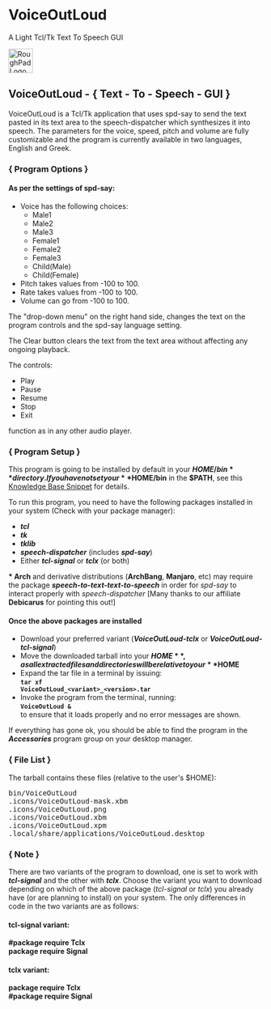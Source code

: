 # VoiceOutLoud
A Light Tcl/Tk Text To Speech GUI

<img alt="RoughPad Logo" src="http://istos.info/images/VoiceOutLoud.png" width="48px" height="48px" />

## VoiceOutLoud - { Text - To - Speech - GUI }
VoiceOutLoud is a Tcl/Tk application that uses spd-say to send the text pasted in its text area to the speech-dispatcher which synthesizes it into speech. The parameters for the voice, speed, pitch and volume are fully customizable and the program is currently available in two languages, English and Greek.

### { Program Options }
#### As per the settings of spd-say:
- Voice has the following choices:
  - Male1
  - Male2
  - Male3
  - Female1
  - Female2
  - Female3
  - Child(Male)
  - Child(Female)
- Pitch takes values from -100 to 100.
- Rate takes values from -100 to 100.
- Volume can go from -100 to 100.

The "drop-down menu" on the right hand side, changes the text on the program controls and the spd-say language setting.

The Clear button clears the text from the text area without affecting any ongoing playback.

The controls:

- Play
- Pause
- Resume
- Stop
- Exit

function as in any other audio player.

### { Program Setup }
This program is going to be installed by default in your **$HOME/bin** directory. If you have not set your **$HOME/bin** in the **$PATH**, see this [Knowledge Base Snippet](http://istos.info/knowledgebase/knowledgebasesnippet.php?id=15 "Setup your $HOME/bin in the $PATH") for details.

To run this program, you need to have the following packages installed in your system (Check with your package manager):
- _**tcl**_
- _**tk**_
- _**tklib**_
- _**speech-dispatcher**_ (includes _**spd-say**_)
- Either _**tcl-signal**_ or _**tclx**_ (or both)

**\* Arch** and derivative distributions (**ArchBang**, **Manjaro**, etc) may require the package _**speech-to-text-text-to-speech**_ in order for _spd-say_ to interact properly with _speech-dispatcher_ [Many thanks to our affiliate **Debicarus** for pointing this out!]

#### Once the above packages are installed
- Download your preferred variant (**_VoiceOutLoud-tclx_** or _**VoiceOutLoud-tcl-signal**_)
- Move the downloaded tarball into your **$HOME**, as all extracted files and directories will be relative to your **$HOME**
- Expand the tar file in a terminal by issuing:  
<code>**tar xf VoiceOutLoud\_&lt;variant&gt;_&lt;version&gt;.tar**</code>
- Invoke the program from the terminal, running:  
<code>**VoiceOutLoud &**</code>  
to ensure that it loads properly and no error messages are shown.

If everything has gone ok, you should be able to find the program in the _**Accessories**_ program group on your desktop manager.

### { File List }
The tarball contains these files (relative to the user's $HOME):
<pre>
bin/VoiceOutLoud
.icons/VoiceOutLoud-mask.xbm
.icons/VoiceOutLoud.png
.icons/VoiceOutLoud.xbm
.icons/VoiceOutLoud.xpm
.local/share/applications/VoiceOutLoud.desktop
</pre>

### { Note }
There are two variants of the program to download, one is set to work with _**tcl-signal**_ and the other with _**tclx**_. Choose the variant you want to download depending on which of the above package (_tcl-signal_ or _tclx_) you already have (or are planning to install) on your system. The only differences in code in the two variants are as follows:

#### tcl-signal variant:
**#package require Tclx**  
**package require Signal**  

#### tclx variant:
**package require Tclx**  
**#package require Signal**